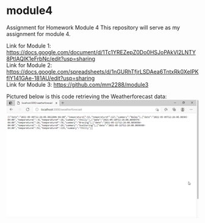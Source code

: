 # module4
Assignment for Homework Module 4
This repository will serve as my assignment for module 4.

Link for Module 1: https://docs.google.com/document/d/1Tc1YREZepZ0Do0HSJoPAkVl2LNTY8PtlAQIK1eFrbNc/edit?usp=sharing
<br>
Link for Module 2: https://docs.google.com/spreadsheets/d/1nGURhTfjrLSDAea6TntxRk0XeIPKflY141GAe-181AU/edit?usp=sharing
<br>
Link for Module 3: https://github.com/mm2288/module3

Pictured below is this code retrieving the Weatherforecast data:
![mod4.png](https://github.com/mm2288/module4/blob/master/mod4.png?raw=true)
